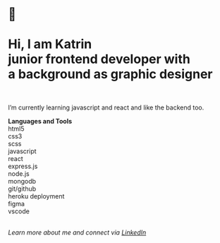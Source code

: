 </br>  
  
:wave:</br>  
Hi, I am Katrin  
junior frontend developer with  
a background as graphic designer   
=== 
<br>  
  
I’m currently learning javascript and react and like the backend too.
  
  
**Languages and Tools**  
html5  
css3  
scss  
javascript    
react  
express.js  
node.js  
mongodb  
git/github  
heroku deployment    
figma  
vscode  
<br>
  
*Learn more about me and connect via [LinkedIn](https://www.linkedin.com/in/katrin-kleemann/)*
